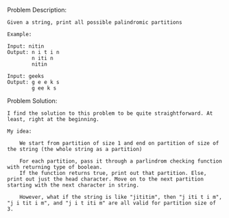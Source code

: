 Problem Description:

	Given a string, print all possible palindromic partitions

	Example:

	Input: nitin
	Output: n i t i n
			n iti n
			nitin

	Input: geeks
	Output: g e e k s
			g ee k s

Problem Solution:

	I find the solution to this problem to be quite straightforward. At least, right at the beginning.

	My idea:

		We start from partition of size 1 and end on partition of size of the string (the whole string as a partition)

		For each partition, pass it through a parlindrom checking function with returning type of boolean.
		If the function returns true, print out that partition. Else, print out just the head character. Move on to the next partition starting with the next character in string.

		However, what if the string is like "jititim", then "j iti t i m", "j i tit i m", and "j i t iti m" are all valid for partition size of 3. 